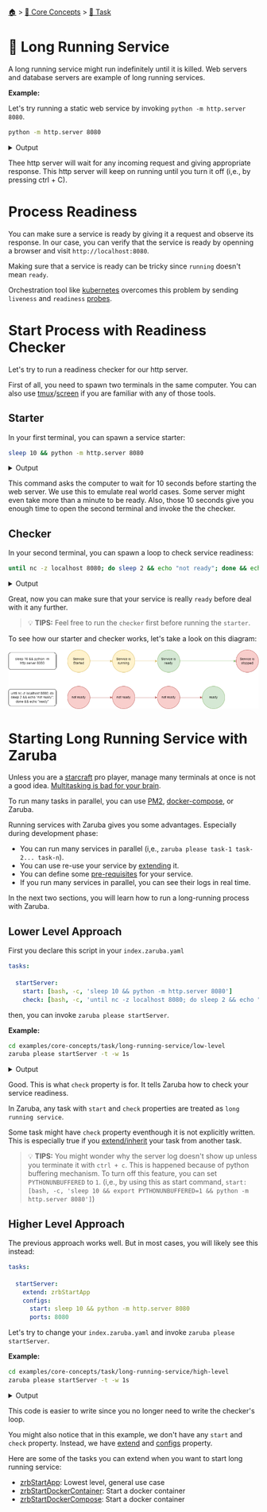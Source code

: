 <!--startTocHeader-->
[🏠](../../README.md) > [🧠 Core Concepts](../README.md) > [🔨 Task](README.md)
# 🍹 Long Running Service
<!--endTocHeader-->

A long running service might run indefinitely until it is killed. Web servers and database servers are example of long running services.

__Example:__

Let's try running a static web service by invoking `python -m http.server 8080`.

```bash
python -m http.server 8080
```

<details>
<summary>Output</summary>

```````
Serving HTTP on 0.0.0.0 port 8080 (http://0.0.0.0:8080/) ...
```````
</details>

Thee http server will wait for any incoming request and giving appropriate response. This http server will keep on running until you turn it off (i,e., by pressing ctrl + C).


# Process Readiness

You can make sure a service is ready by giving it a request and observe its response. In our case, you can verify that the service is ready by openning a browser and visit `http://localhost:8080`.

Making sure that a service is ready can be tricky since `running` doesn't mean `ready`.

Orchestration tool like [kubernetes](https://kubernetes.io/) overcomes this problem by sending `liveness` and `readiness` [probes](https://kubernetes.io/docs/tasks/configure-pod-container/configure-liveness-readiness-startup-probes/).


# Start Process with Readiness Checker

Let's try to run a readiness checker for our http server.

First of all, you need to spawn two terminals in the same computer. You can also use [tmux](https://github.com/tmux/tmux)/[screen](https://linuxhint.com/screen-linux/) if you are familiar with any of those tools.

## Starter

In your first terminal, you can spawn a service starter:

```bash
sleep 10 && python -m http.server 8080
```
<details>
<summary>Output</summary>

````
Serving HTTP on 0.0.0.0 port 8080 (http://0.0.0.0:8080/) ...
````
</details>

This command asks the computer to wait for 10 seconds before starting the web server. We use this to emulate real world cases. Some server might even take more than a minute to be ready. Also, those 10 seconds give you enough time to open the second terminal and invoke the the checker.

## Checker

In your second terminal, you can spawn a loop to check service readiness:

```bash
until nc -z localhost 8080; do sleep 2 && echo "not ready"; done && echo "ready"
```
<details>
<summary>Output</summary>

````
not ready
not ready
not ready
not ready
ready
````
</details>

Great, now you can make sure that your service is really `ready` before deal with it any further.

> 💡 __TIPS:__  Feel free to run the `checker` first before running the `starter`. 

To see how our starter and checker works, let's take a look on this diagram:

![](images/starter-and-checker.png)


# Starting Long Running Service with Zaruba

Unless you are a [starcraft](https://starcraft2.com/en-us/) pro player, manage many terminals at once is not a good idea. [Multitasking is bad for your brain](https://fee.org/articles/multitasking-is-bad-for-your-brain/).

To run many tasks in parallel, you can use [PM2](https://pm2.keymetrics.io/), [docker-compose](https://docs.docker.com/compose/), or Zaruba.

Running services with Zaruba gives you some advantages. Especially during development phase:

* You can run many services in parallel (i,e., `zaruba please task-1 task-2... task-n`).
* You can use re-use your service by [extending](./extend-task.md) it.
* You can define some [pre-requisites](./define-task-dependencies.md) for your service.
* If you run many services in parallel, you can see their logs in real time.

In the next two sections, you will learn how to run a long-running process with Zaruba.

## Lower Level Approach

First you declare this script in your `index.zaruba.yaml`

```yaml
tasks:

  startServer:
    start: [bash, -c, 'sleep 10 && python -m http.server 8080']
    check: [bash, -c, 'until nc -z localhost 8080; do sleep 2 && echo "not ready"; done && echo "ready"']
```

then, you can invoke `zaruba please startServer`.


__Example:__

<!--startCode-->
```bash
cd examples/core-concepts/task/long-running-service/low-level
zaruba please startServer -t -w 1s
```
 
<details>
<summary>Output</summary>
 
```````
💀 🔎 Job Starting...
         Elapsed Time: 1.905µs
         Current Time: 23:22:18
💀 🏁 Running 🍏 startServer starter (Attempt 1 of 3) on /home/gofrendi/zaruba/docs/examples/core-concepts/task/long-running-service/low-level
💀 🏁 Running 🍏 startServer readiness checker (Attempt 1 of infinite) on /home/gofrendi/zaruba/docs/examples/core-concepts/task/long-running-service/low-level
💀 🔥 Exit 🍏 startServer readiness checker (Attempt 1 of infinite):
        * bash
        * -c
        * nc -z localhost 8080
exit status 1
💀 🏁 Running 🍏 startServer readiness checker (Attempt 2 of infinite) on /home/gofrendi/zaruba/docs/examples/core-concepts/task/long-running-service/low-level
💀 🔥 Exit 🍏 startServer readiness checker (Attempt 2 of infinite):
        * bash
        * -c
        * nc -z localhost 8080
exit status 1
💀 🏁 Running 🍏 startServer readiness checker (Attempt 3 of infinite) on /home/gofrendi/zaruba/docs/examples/core-concepts/task/long-running-service/low-level
💀 🔥 Exit 🍏 startServer readiness checker (Attempt 3 of infinite):
        * bash
        * -c
        * nc -z localhost 8080
exit status 1
💀    🚀 🍏 startServer          Serving HTTP on 0.0.0.0 port 8080 (http://0.0.0.0:8080/) ...
💀 🏁 Running 🍏 startServer readiness checker (Attempt 4 of infinite) on /home/gofrendi/zaruba/docs/examples/core-concepts/task/long-running-service/low-level
💀 🎉 Successfully running 🍏 startServer readiness checker (Attempt 4 of infinite)
💀 🔎 Job Running...
         Elapsed Time: 6.021468314s
         Current Time: 23:22:24
         Active Process:
           * (PID=30339) 🍏 startServer starter (Attempt 1 of 3)
💀 🎉 🎉🎉🎉🎉🎉🎉🎉🎉🎉🎉🎉
💀 🎉 Job Complete!!! 🎉🎉🎉
💀 🔥 Terminating
💀 🔪 Kill 🍏 startServer starter (PID=30339)
💀    🚀 🍏 startServer          
💀    🚀 🍏 startServer          Keyboard interrupt received, exiting.
💀 🎉 Successfully running 🍏 startServer starter (Attempt 1 of 3)
💀 🔎 Job Ended...
         Elapsed Time: 8.228258835s
         Current Time: 23:22:27
💀 🔥 🍏 startServer starter exited without any error message
zaruba please startServer   -t -w 1s
```````
</details>
<!--endCode-->


Good. This is what `check` property is for. It tells Zaruba how to check your service readiness. 

In Zaruba, any task with `start` and `check` properties are treated as `long running service`.

Some task might have `check` property eventhough it is not explicitly written. This is especially true if you [extend/inherit](extend-task.md) your task from another task.
    
> 💡 __TIPS:__  You might wonder why the server log doesn't show up unless you terminate it with `ctrl + c`. This is happened because of python buffering mechanism. To turn off this feature, you can set `PYTHONUNBUFFERED` to `1`. (i,e., by using this as start command, `start: [bash, -c, 'sleep 10 && export PYTHONUNBUFFERED=1 && python -m http.server 8080']`)


## Higher Level Approach

The previous approach works well. But in most cases, you will likely see this instead:

```yaml
tasks:

  startServer:
    extend: zrbStartApp
    configs:
      start: sleep 10 && python -m http.server 8080
      ports: 8080
```

Let's try to change your `index.zaruba.yaml` and invoke `zaruba please startServer`.

__Example:__

<!--startCode-->
```bash
cd examples/core-concepts/task/long-running-service/high-level
zaruba please startServer -t -w 1s
```
 
<details>
<summary>Output</summary>
 
```````
💀 🔎 Job Starting...
         Elapsed Time: 1.51µs
         Current Time: 23:22:27
💀 🏁 Running 🔗 updateProjectLinks runner (Attempt 1 of 3) on /home/gofrendi/zaruba/docs/examples/core-concepts/task/long-running-service/high-level
💀    🚀 🔗 updateProjectLinks   🎉🎉🎉
💀 🎉 Successfully running 🔗 updateProjectLinks runner (Attempt 1 of 3)
💀    🚀 🔗 updateProjectLinks   Links updated
💀 🏁 Running 🍏 startServer starter (Attempt 1 of 3) on /home/gofrendi/zaruba/docs/examples/core-concepts/task/long-running-service/high-level
💀 🏁 Running 🍏 startServer readiness checker (Attempt 1 of infinite) on /home/gofrendi/zaruba/docs/examples/core-concepts/task/long-running-service/high-level
💀    🔎 🍏 startServer          🔎 Waiting for port '8080'
💀    🚀 🍏 startServer          Serving HTTP on 0.0.0.0 port 8080 (http://0.0.0.0:8080/) ...
💀    🔎 🍏 startServer          🔎 Port '8080' is ready
💀    🔎 🍏 startServer          🎉🎉🎉
💀 🎉 Successfully running 🍏 startServer readiness checker (Attempt 1 of infinite)
💀 🔎 Job Running...
         Elapsed Time: 11.060976101s
         Current Time: 23:22:38
         Active Process:
           * (PID=30362) 🍏 startServer starter (Attempt 1 of 3)
💀 🎉 🎉🎉🎉🎉🎉🎉🎉🎉🎉🎉🎉
💀 🎉 Job Complete!!! 🎉🎉🎉
💀    🔎 🍏 startServer          📜 Task 'startServer' is ready
💀 🔥 Terminating
💀 🔪 Kill 🍏 startServer starter (PID=30362)
💀    🚀 🍏 startServer          
💀    🚀 🍏 startServer          Keyboard interrupt received, exiting.
💀    🚀 🍏 startServer          🎉🎉🎉
💀    🚀 🍏 startServer          📜 Task 'startServer' is started
💀 🎉 Successfully running 🍏 startServer starter (Attempt 1 of 3)
💀 🔎 Job Ended...
         Elapsed Time: 13.269047565s
         Current Time: 23:22:40
💀 🔥 🍏 startServer starter exited without any error message
zaruba please startServer   -t -w 1s
```````
</details>
<!--endCode-->


This code is easier to write since you no longer need to write the checker's loop.

You might also notice that in this example, we don't have any `start` and `check` property. Instead, we have [extend](./extend-task.md) and [configs](./task-configs/README.md) property.

Here are some of the tasks you can extend when you want to start long running service:

* [zrbStartApp](../../core-tasks/zrb-start-app.md): Lowest level, general use case
* [zrbStartDockerContainer](../../core-tasks/zrb-start-docker-container.md): Start a docker container
* [zrbStartDockerCompose](../../core-tasks/zrb-start-docker-compose.md): Start a docker container

<!--startTocSubTopic-->
<!--endTocSubTopic-->
